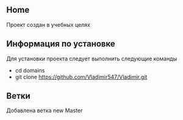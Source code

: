 ## Home 
Проект создан в учебных целях
## Информация по установке
Для установки проекта следует выполнить следующие команды
- cd domains
- git clone https://github.com/Vladimir547/Vladimir.git
## Ветки 
Добавлена ветка new
Master